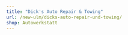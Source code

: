 ```yaml
---
title: "Dick's Auto Repair & Towing"
url: /new-ulm/dicks-auto-repair-und-towing/
shop: Autowerkstatt
---
```

